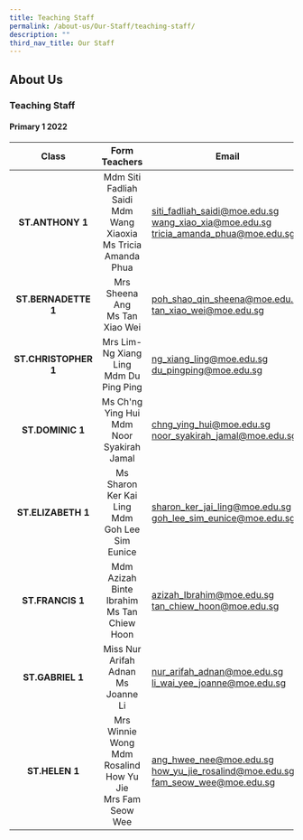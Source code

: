 ```yaml
---
title: Teaching Staff
permalink: /about-us/Our-Staff/teaching-staff/
description: ""
third_nav_title: Our Staff
---
```

## About Us

### Teaching Staff

#### Primary 1 2022

| **Class** | **Form Teachers** | **Email** |
|:---:|:---:|---|
| **ST.ANTHONY 1** | Mdm Siti Fadliah Saidi<br>Mdm Wang Xiaoxia<br>Ms Tricia Amanda Phua | siti_fadliah_saidi@moe.edu.sg<br>wang_xiao_xia@moe.edu.sg<br>tricia_amanda_phua@moe.edu.sg |
| **ST.BERNADETTE 1** | Mrs Sheena Ang<br>Ms Tan Xiao Wei | poh_shao_qin_sheena@moe.edu.sg<br>tan_xiao_wei@moe.edu.sg |
|**ST.CHRISTOPHER 1** | Mrs Lim- Ng Xiang Ling<br>Mdm Du Ping Ping | ng_xiang_ling@moe.edu.sg<br>du_pingping@moe.edu.sg |
|**ST.DOMINIC 1**| Ms Ch'ng Ying Hui<br>Mdm Noor Syakirah Jamal | chng_ying_hui@moe.edu.sg<br>noor_syakirah_jamal@moe.edu.sg |
|**ST.ELIZABETH 1** | Ms Sharon Ker Kai Ling<br>Mdm Goh Lee Sim Eunice | sharon_ker_jai_ling@moe.edu.sg<br>goh_lee_sim_eunice@moe.edu.sg |
|**ST.FRANCIS 1** | Mdm Azizah Binte Ibrahim<br>Ms Tan Chiew Hoon | azizah_Ibrahim@moe.edu.sg<br>tan_chiew_hoon@moe.edu.sg | 
|**ST.GABRIEL 1** | Miss Nur Arifah Adnan<br>Ms Joanne Li | nur_arifah_adnan@moe.edu.sg<br>li_wai_yee_joanne@moe.edu.sg |
|**ST.HELEN 1** | Mrs Winnie Wong<br>Mdm Rosalind How Yu Jie<br>Mrs Fam Seow Wee | ang_hwee_nee@moe.edu.sg<br>how_yu_jie_rosalind@moe.edu.sg<br>fam_seow_wee@moe.edu.sg